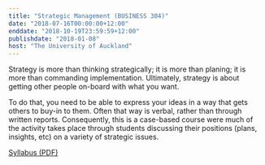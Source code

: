 ```yaml
---
title: "Strategic Management (BUSINESS 304)"
date: "2018-07-16T00:00:00+12:00"
enddate: "2018-10-19T23:59:59+12:00"
publishdate: "2018-01-08"
host: "The University of Auckland"
---
```

Strategy is more than thinking strategically; it is more than planing; it is more than commanding implementation. Ultimately, strategy is about getting other people on-board with what you want.
<!--more-->

To do that, you need to be able to express your ideas in a way that gets others to buy-in to them. Often that way is verbal, rather than through written reports. Consequently, this is a case-based course were much of the activity takes place through students discussing their positions (plans, insights, etc) on a variety of strategic issues.


[Syllabus (PDF)](/files/teaching/business304-2017.pdf)
